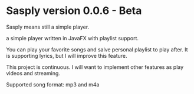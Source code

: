 # Sasply version 0.0.6 - Beta 

Sasply means still a simple player.

a simple player written in JavaFX with playlist support.

You can play your favorite songs and salve personal playlist to play after. 
It is supporting lyrics, but I will improve this feature.

This project is continuous. I will want to implement other features as play videos and streaming.

Supported song format:
                       mp3 and m4a
